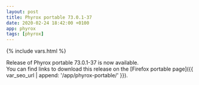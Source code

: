 ```yaml
---
layout: post
title: Phyrox portable 73.0.1-37
date: 2020-02-24 18:42:00 +0100
app: phyrox
tags: [phyrox]
---
```

{% include vars.html %}

Release of Phyrox portable 73.0.1-37 is now available.<br />
You can find links to download this release on the [Firefox portable page]({{ var_seo_url | append: '/app/phyrox-portable/' }}).